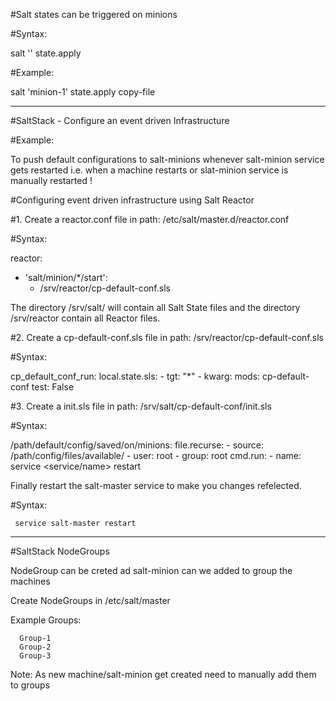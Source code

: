 
#Salt states can be triggered on minions

#Syntax:

   salt '<target-minion>' state.apply <name-of-state>


#Example:
  
   salt 'minion-1' state.apply copy-file


-------------------------------------------------------------------------------------------------------------------------------------------------------------------------------

#SaltStack - Configure an event driven Infrastructure

#Example:

To push default configurations to salt-minions whenever salt-minion service gets restarted i.e. when a machine restarts or slat-minion service is manually restarted !


#Configuring event driven infrastructure using Salt Reactor
 

#1. Create a reactor.conf file in path: /etc/salt/master.d/reactor.conf
 

#Syntax:
 
reactor:
  - 'salt/minion/*/start':
    - /srv/reactor/cp-default-conf.sls
 

The directory /srv/salt/ will contain all Salt State files and the directory /srv/reactor contain all Reactor files.


#2. Create a cp-default-conf.sls file in path: /srv/reactor/cp-default-conf.sls
 

#Syntax:
 
cp_default_conf_run:
  local.state.sls:
    - tgt: "*"
    - kwarg:
        mods:
          cp-default-conf
        test: False


#3. Create a init.sls file in path: /srv/salt/cp-default-conf/init.sls
 

#Syntax:
 
/path/default/config/saved/on/minions:
  file.recurse:
    - source: /path/config/files/available/
    - user: root
    - group: root
  cmd.run:
    - name: service <service/name> restart


Finally restart the salt-master service to make you changes refelected.

#Syntax:
 
     service salt-master restart




-----------------------------------------------------------------------------------------------------------------------------------------------------------------------------


#SaltStack NodeGroups


NodeGroup can be creted ad salt-minion can we added to group the machines 


Create NodeGroups in /etc/salt/master 

Example Groups:  

      Group-1
      Group-2
      Group-3

Note: As new machine/salt-minion get created need to manually add them to groups


